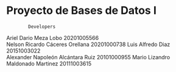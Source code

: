 # Proyecto de Bases de Datos I
            Developers
Ariel Dario Meza Lobo 20201005566  
Nelson Ricardo Cáceres Orellana 20201000738 
Luis Alfredo Diaz 20151003022  
Alexander Napoleón Alcántara Ruiz 20101000955 
Mario Lizandro Maldonado Martinez 20111003615
